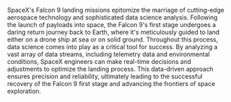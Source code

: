 SpaceX's Falcon 9 landing missions epitomize the marriage of cutting-edge aerospace technology and sophisticated data science analysis. Following the launch of payloads into space, the Falcon 9's first stage undergoes a daring return journey back to Earth, where it's meticulously guided to land either on a drone ship at sea or on solid ground. Throughout this process, data science comes into play as a critical tool for success. By analyzing a vast array of data streams, including telemetry data and environmental conditions, SpaceX engineers can make real-time decisions and adjustments to optimize the landing process. This data-driven approach ensures precision and reliability, ultimately leading to the successful recovery of the Falcon 9 first stage and advancing the frontiers of space exploration.
